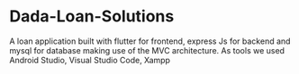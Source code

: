 # Dada-Loan-Solutions
A loan application built with flutter for frontend, express Js for backend and mysql for database making use of the MVC architecture.
As tools we used Android Studio, Visual Studio Code, Xampp
